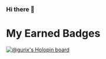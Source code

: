 ### Hi there 👋

# My Earned Badges

[![@gurix's Holopin board](https://holopin.me/gurix)](https://holopin.io/@gurix)

